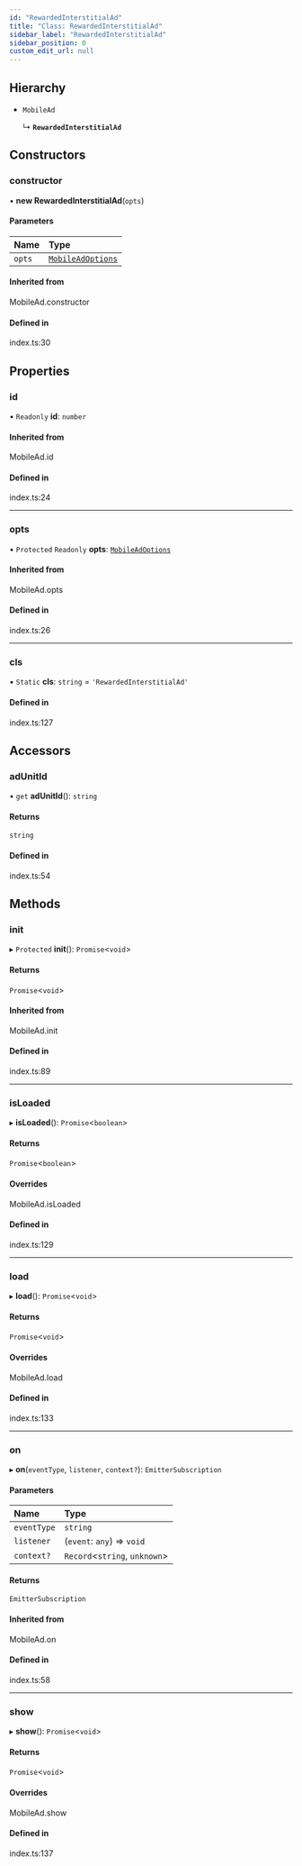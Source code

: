 ```yaml
---
id: "RewardedInterstitialAd"
title: "Class: RewardedInterstitialAd"
sidebar_label: "RewardedInterstitialAd"
sidebar_position: 0
custom_edit_url: null
---
```


## Hierarchy

- `MobileAd`

  ↳ **`RewardedInterstitialAd`**

## Constructors

### constructor

• **new RewardedInterstitialAd**(`opts`)

#### Parameters

| Name | Type |
| :------ | :------ |
| `opts` | [`MobileAdOptions`](../index.md#mobileadoptions) |

#### Inherited from

MobileAd.constructor

#### Defined in

index.ts:30

## Properties

### id

• `Readonly` **id**: `number`

#### Inherited from

MobileAd.id

#### Defined in

index.ts:24

___

### opts

• `Protected` `Readonly` **opts**: [`MobileAdOptions`](../index.md#mobileadoptions)

#### Inherited from

MobileAd.opts

#### Defined in

index.ts:26

___

### cls

▪ `Static` **cls**: `string` = `'RewardedInterstitialAd'`

#### Defined in

index.ts:127

## Accessors

### adUnitId

• `get` **adUnitId**(): `string`

#### Returns

`string`

#### Defined in

index.ts:54

## Methods

### init

▸ `Protected` **init**(): `Promise`<`void`\>

#### Returns

`Promise`<`void`\>

#### Inherited from

MobileAd.init

#### Defined in

index.ts:89

___

### isLoaded

▸ **isLoaded**(): `Promise`<`boolean`\>

#### Returns

`Promise`<`boolean`\>

#### Overrides

MobileAd.isLoaded

#### Defined in

index.ts:129

___

### load

▸ **load**(): `Promise`<`void`\>

#### Returns

`Promise`<`void`\>

#### Overrides

MobileAd.load

#### Defined in

index.ts:133

___

### on

▸ **on**(`eventType`, `listener`, `context?`): `EmitterSubscription`

#### Parameters

| Name | Type |
| :------ | :------ |
| `eventType` | `string` |
| `listener` | (`event`: `any`) => `void` |
| `context?` | `Record`<`string`, `unknown`\> |

#### Returns

`EmitterSubscription`

#### Inherited from

MobileAd.on

#### Defined in

index.ts:58

___

### show

▸ **show**(): `Promise`<`void`\>

#### Returns

`Promise`<`void`\>

#### Overrides

MobileAd.show

#### Defined in

index.ts:137
